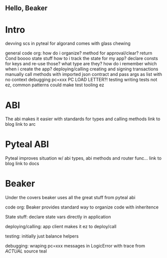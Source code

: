 Hello, Beaker
--------------

# Intro

devving scs in pyteal for algorand comes with glass chewing

general code org:
    how do i organize? method for approval/clear? return Cond boooo
state stuff 
    how to i track the state for my app? declare consts for keys and re-use those? what type are they? how do i remember
    which when i create the app?
deploying/calling
    creating and signing transactions manually
    call methods with imported json contract and pass args as list with no context
debugging
    pc=xxx PC LOAD LETTER?!
testing
    writing tests not ez, common patterns could make test tooling ez 



# ABI

The abi makes it easier with standards for types and calling methods
link to blog
link to arc


# Pyteal ABI

Pyteal improves situation w/ abi types, abi methods and router func... 
link to blog 
link to docs


# Beaker

Under the covers beaker uses all the great stuff from pyteal abi

code org: Beaker provides standard way to organize code with inheritence 

State stuff: declare state vars directly in application 

deploying/calling: app client makes it ez to deploy/call

testing: initially just balance helpers

debugging: wraping pc=xxx messages in LogicError with trace from _ACTUAL_ source teal
